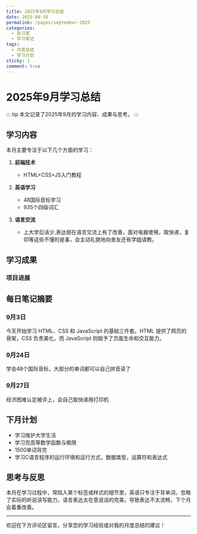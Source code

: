 ```yaml
---
title: 2025年9月学习总结
date: 2025-09-30
permalink: /pages/september-2025
categories: 
  - 自习室
  - 学习笔记
tags: 
  - 月度总结
  - 学习计划
sticky: 1
comment: true
---
```


# 2025年9月学习总结

::: tip
本文记录了2025年9月的学习内容、成果与思考。
:::

## 学习内容

本月主要专注于以下几个方面的学习：

1. **前端技术**
   - HTML+CSS+JS入门教程

2. **英语学习**
   - 48国际音标学习
   - 935个四级词汇

3. **语言交流**
   - 上大学后话少,表达弱在语言交流上有了改善，面对电器使用，取快递，复印等这些不懂的是事，会主动礼貌地向舍友还有学姐请教。

## 学习成果

### 项目进展


## 每日笔记摘要

### 9月3日

今天开始学习 HTML、CSS 和 JavaScript 的基础三件套。HTML 提供了网页的骨架，CSS 负责美化，而 JavaScript 则赋予了页面生命和交互能力。

### 9月24日

学会48个国际音标，大部分的单词都可以自己拼音读了

### 9月27日

经济困难认定被评上，会自己取快递用打印机

## 下月计划

- 学习维护大学生活
- 学习完高等数学函数与极限
- 1500单词背完
- 学习C语言程序的运行环境和运行方式，数据类型，运算符和表达式


## 思考与反思

本月在学习过程中，常陷入某个标签或样式的细节里，英语只专注于背单词，忽略了实际的听说读写能力，语言表达太在意说话的完美，导致表达不太流畅，下个月会着重改善。

---

欢迎在下方评论区留言，分享您的学习经验或对我的月度总结的建议！ 

